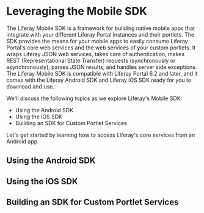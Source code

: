 
# Leveraging the Mobile SDK

The Liferay Mobile SDK is a framework for building native mobile apps that
integrate with your different Liferay Portal instances and their portlets. The
SDK provides the means for your mobile apps to easily consume Liferay Portal's
core web services and the web services of your custom portlets. It wraps Liferay
JSON web services, takes care of authentication, makes REST (Representational
State Transfer) requests (synchronously or asynchronously), parses JSON results,
and handles server side exceptions. The Liferay Mobile SDK is compatible with
Liferay Portal 6.2 and later, and it comes with the Liferay Android SDK and
Liferay iOS SDK ready for you to download and use.

We'll discuss the following topics as we explore Liferay's Mobile SDK:

- Using the Android SDK
- Using the iOS SDK
- Building an SDK for Custom Portlet Services

Let's get started by learning how to access Liferay's core services from an
Android app.

## Using the Android SDK


## Using the iOS SDK


## Building an SDK for Custom Portlet Services


